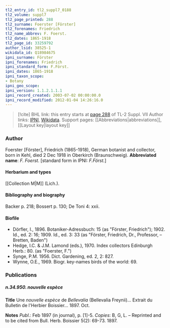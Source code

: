 ```yaml
---
tl2_entry_id: tl2_suppl7_0188
tl2_volume: suppl7
tl2_page_printed: 288
tl2_surname: Foerster [Förster]
tl2_forenames: Friedrich
tl2_name_abbrev: F. Foerst.
tl2_dates: 1865-1918
tl2_page_id: 33259792
author_lsid: 38525-1
wikidata_id: Q18984675
ipni_surname: Förster
ipni_forenames: Friedrich
ipni_standard_form: F.Först.
ipni_dates: 1865-1918
ipni_taxon_scope: 
- Botany
ipni_geo_scope: 
ipni_version: 1.1.2.1.1.1
ipni_record_created: 2003-07-02 00:00:00.0
ipni_record_modified: 2012-01-04 14:26:16.0
---
```


> [!cite] BHL link: this entry starts at [page 288](https://www.biodiversitylibrary.org/page/33259792) of TL-2 Suppl. VII
> Author links: [IPNI](https://www.ipni.org/a/38525-1), [Wikidata](https://www.wikidata.org/wiki/Q18984675). Support pages: [[Abbreviations|abbreviations]], [[Layout key|layout key]]

### Author

Foerster \[Förster\], Friedrich (1865-1918), German botanist and collector, born in Kehl, died 2 Dec 1918 in Oberkirch (Braunschweig). 
**Abbreviated name**: *F. Foerst.* \[standard form in IPNI: *F.Först.*\]

#### Herbarium and types

[[Collection M|M]] (Lich.).

#### Bibliography and biography

Backer p. 218; Bossert p. 130; De Toni 4: xxii.

#### Biofile

- Dörfler, I., 1896. Botaniker-Adressbuch: 15 (as "Förster, Friedrich"); 1902. Id., ed. 2: 16; 1909. Id., ed. 3: 33 (as "Förster, Friedrich, Dr., Professor, – Bretten, Baden")
- Hedge, I.C. & J.M. Lamond (eds.), 1970. Index collectors Edinburgh Herb.: 80. (as "Foerster, F.")
- Synge, P.M. 1956. Dict. Gardening, ed. 2, 2: 827.
- Wynne, O.E., 1969. Biogr. key-names birds of the world: 69.

### Publications

##### n.34.950. nouvelle espèce

**Title**
Une *nouvelle espèce* de *Bellevalia* (Bellevalia Freynii)... Extrait du Bulletin de l'Herbier Boissier... 1897. Oct.

**Notes**
*Publ*.: Feb 1897 (in journal), p. \[1\]-5. *Copies*: B, G, L. – Reprinted and to be cited from Bull. Herb. Boissier 5(2): 69-73. 1897.

